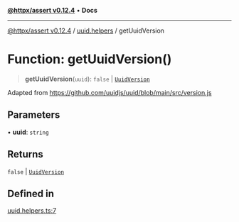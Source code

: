 [**@httpx/assert v0.12.4**](../../README.md) • **Docs**

***

[@httpx/assert v0.12.4](../../README.md) / [uuid.helpers](../README.md) / getUuidVersion

# Function: getUuidVersion()

> **getUuidVersion**(`uuid`): `false` \| [`UuidVersion`](../../uuid.types/type-aliases/UuidVersion.md)

Adapted from https://github.com/uuidjs/uuid/blob/main/src/version.js

## Parameters

• **uuid**: `string`

## Returns

`false` \| [`UuidVersion`](../../uuid.types/type-aliases/UuidVersion.md)

## Defined in

[uuid.helpers.ts:7](https://github.com/belgattitude/httpx/blob/9d56eb57739de47a2eced4122ffa042138007013/packages/assert/src/uuid.helpers.ts#L7)
